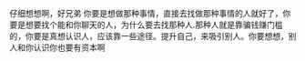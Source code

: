 仔细想想啊，好兄弟
你要是想做那种事情，直接去找做那种事情的人就好了，你要是想要找个能和你聊天的人，为什么要去找那种人.那种人就是靠骗钱赚门槛的，你要是真想认识人，应该靠一些途径。提升自己，来吸引别人。你要想想，别人和你认识你也要有资本啊